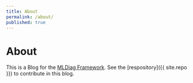 ```yaml
---
title: About
permalink: /about/
published: true
---
```


# About

This is a Blog for the [MLDiag Framework](https://github.com/AI-MEN/MLDiag).
See the [respository]({{ site.repo }}) to contribute in this blog.

